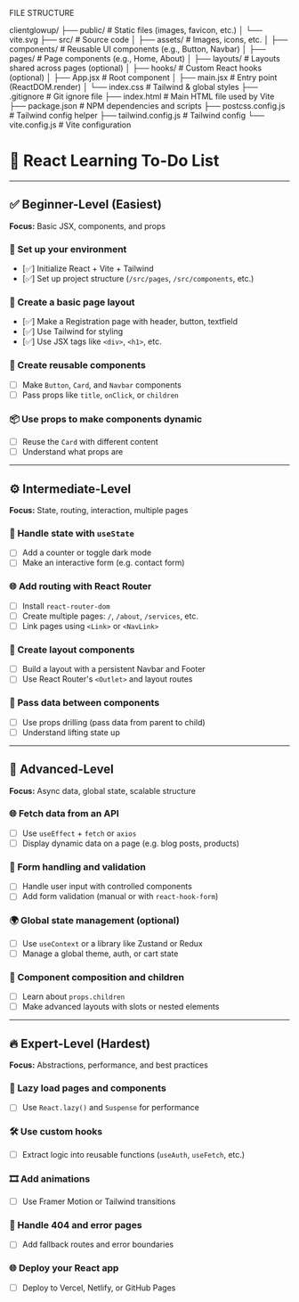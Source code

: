 FILE STRUCTURE

clientglowup/
├── public/                 # Static files (images, favicon, etc.)
│   └── vite.svg
├── src/                    # Source code
│   ├── assets/             # Images, icons, etc.
│   ├── components/         # Reusable UI components (e.g., Button, Navbar)
│   ├── pages/              # Page components (e.g., Home, About)
│   ├── layouts/            # Layouts shared across pages (optional)
│   ├── hooks/              # Custom React hooks (optional)
│   ├── App.jsx             # Root component
│   ├── main.jsx            # Entry point (ReactDOM.render)
│   └── index.css           # Tailwind & global styles
├── .gitignore              # Git ignore file
├── index.html              # Main HTML file used by Vite
├── package.json            # NPM dependencies and scripts
├── postcss.config.js       # Tailwind config helper
├── tailwind.config.js      # Tailwind config
└── vite.config.js          # Vite configuration




# 🧩 React Learning To-Do List

---

## ✅ Beginner-Level (Easiest)  
**Focus:** Basic JSX, components, and props

### 🔧 Set up your environment
- [✅] Initialize React + Vite + Tailwind
- [✅] Set up project structure (`/src/pages`, `/src/components`, etc.)

### 🧱 Create a basic page layout
- [✅] Make a Registration page with header, button, textfield
- [✅] Use Tailwind for styling
- [✅] Use JSX tags like `<div>`, `<h1>`, etc.

### 🧩 Create reusable components
- [ ] Make `Button`, `Card`, and `Navbar` components
- [ ] Pass props like `title`, `onClick`, or `children`

### 📦 Use props to make components dynamic
- [ ] Reuse the `Card` with different content
- [ ] Understand what props are

---

## ⚙️ Intermediate-Level  
**Focus:** State, routing, interaction, multiple pages

### 🧠 Handle state with `useState`
- [ ] Add a counter or toggle dark mode
- [ ] Make an interactive form (e.g. contact form)

### 🌐 Add routing with React Router
- [ ] Install `react-router-dom`
- [ ] Create multiple pages: `/`, `/about`, `/services`, etc.
- [ ] Link pages using `<Link>` or `<NavLink>`

### 🧭 Create layout components
- [ ] Build a layout with a persistent Navbar and Footer
- [ ] Use React Router's `<Outlet>` and layout routes

### 🔁 Pass data between components
- [ ] Use props drilling (pass data from parent to child)
- [ ] Understand lifting state up

---

## 🧠 Advanced-Level  
**Focus:** Async data, global state, scalable structure

### 🌐 Fetch data from an API
- [ ] Use `useEffect` + `fetch` or `axios`
- [ ] Display dynamic data on a page (e.g. blog posts, products)

### 📝 Form handling and validation
- [ ] Handle user input with controlled components
- [ ] Add form validation (manual or with `react-hook-form`)

### 🌍 Global state management (optional)
- [ ] Use `useContext` or a library like Zustand or Redux
- [ ] Manage a global theme, auth, or cart state

### 🧩 Component composition and children
- [ ] Learn about `props.children`
- [ ] Make advanced layouts with slots or nested elements

---

## 🔥 Expert-Level (Hardest)  
**Focus:** Abstractions, performance, and best practices

### 🚀 Lazy load pages and components
- [ ] Use `React.lazy()` and `Suspense` for performance

### 🛠 Use custom hooks
- [ ] Extract logic into reusable functions (`useAuth`, `useFetch`, etc.)

### 🎞️ Add animations
- [ ] Use Framer Motion or Tailwind transitions

### 🧱 Handle 404 and error pages
- [ ] Add fallback routes and error boundaries

### 🌐 Deploy your React app
- [ ] Deploy to Vercel, Netlify, or GitHub Pages
